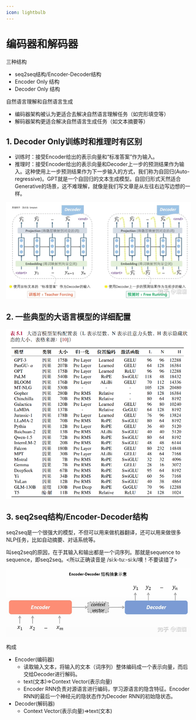 ```yaml
---
icon: lightbulb
---
```

# 编码器和解码器
三种结构
- seq2seq结构/Encoder-Decoder结构
- Encoder Only 结构
- Decoder Only 结构

自然语言理解和自然语言生成
- 编码器架构被认为更适合去解决自然语言理解任务（如完形填空等）
- 解码器架构更适合解决自然语言生成任务（如文本摘要等）

## 1. Decoder Only训练时和推理时有区别
- 训练时：接受Encoder给出的表示向量和“标准答案”作为输入。
- 推理时：接受Encoder给出的表示向量和Decoder上一步的预测结果作为输入。这种使用上一步预测结果作为下一步输入的方式，我们称为自回归(Auto-regressive)。GPT就是一个自回归的文本生成模型。自回归形式天然适合Generative的场景，这不难理解，就像是我们写文章是从左往右边写边想的一样。

![](images/nlp_040.png)

## 2. 一些典型的大语言模型的详细配置

![](images/llm_010.png)

## 3. seq2seq结构/Encoder-Decoder结构
seq2seq是一个很强大的模型，不但可以用来做机器翻译，还可以用来做很多NLP任务，比如自动摘要、对话系统等。

叫seq2seq的原因，在于其输入和输出都是一个词序列。那就是sequence to sequence，即seq2seq。<所以正确读音是 /si:k-tu:-si:k/噢！不要读错了>

![](images/nlp_038.png)

构成
- Encoder(编码器)
    - 读取输入文本，将输入的文本（词序列）整体编码成一个表示向量，而后交给Decoder进行解码。
    - text(文本)=>Context Vector(表示向量)
    - Encoder RNN负责对源语言进行编码，学习源语言的隐含特征。Encoder RNN的最后一个神经元的隐状态作为Decoder RNN的初始隐状态。
- Decoder(解码器)
    - Context Vector(表示向量)=>text(文本)









